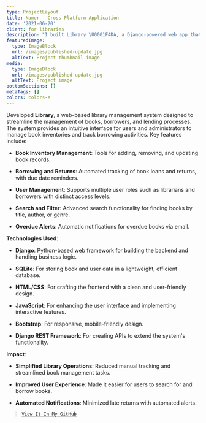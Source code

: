 ```yaml
---
type: ProjectLayout
title: Namer - Cross Platform Application
date: '2021-06-20'
client: for libraries
description: "I built Library \U0001F4DA, a Django-powered web app that keeps your book collection in check! \U0001F4D6\U0001F50D It simplifies managing books, borrowers, and lending with a dash of automated overdue notifications. Crafted with Django, SQLite, and Bootstrap for a seamless and stylish experience. \U0001F4C5✨ Your next great read is just a click away!"
featuredImage:
  type: ImageBlock
  url: /images/published-update.jpg
  altText: Project thumbnail image
media:
  type: ImageBlock
  url: /images/published-update.jpg
  altText: Project image
bottomSections: []
metaTags: []
colors: colors-e
---
```

Developed **Library**, a web-based library management system designed to streamline the management of books, borrowers, and lending processes. The system provides an intuitive interface for users and administrators to manage book inventories and track borrowing activities. Key features include:

*   **Book Inventory Management**: Tools for adding, removing, and updating book records.

*   **Borrowing and Returns**: Automated tracking of book loans and returns, with due date reminders.

*   **User Management**: Supports multiple user roles such as librarians and borrowers with distinct access levels.

*   **Search and Filter**: Advanced search functionality for finding books by title, author, or genre.

*   **Overdue Alerts**: Automatic notifications for overdue books via email.

**Technologies Used**:

*   **Django**: Python-based web framework for building the backend and handling business logic.

*   **SQLite**: For storing book and user data in a lightweight, efficient database.

*   **HTML/CSS**: For crafting the frontend with a clean and user-friendly design.

*   **JavaScript**: For enhancing the user interface and implementing interactive features.

*   **Bootstrap**: For responsive, mobile-friendly design.

*   **Django REST Framework**: For creating APIs to extend the system's functionality.

**Impact**:

*   **Simplified Library Operations**: Reduced manual tracking and streamlined book management tasks.

*   **Improved User Experience**: Made it easier for users to search for and borrow books.

*   **Automated Notifications**: Minimized late returns with automated alerts.

>
>
>
> [`View It In My GitHub`](https://github.com/abel-bezabih/library)

